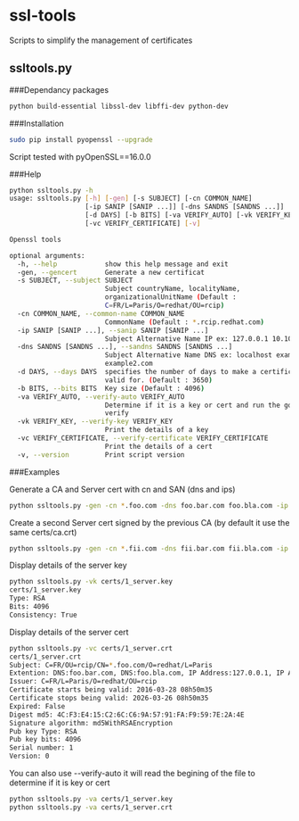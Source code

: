 # ssl-tools
Scripts to simplify the management of certificates


## ssltools.py

###Dependancy packages

```bash
python build-essential libssl-dev libffi-dev python-dev
```

###Installation

```bash
sudo pip install pyopenssl --upgrade
```
Script tested with pyOpenSSL==16.0.0

###Help

```bash
python ssltools.py -h
usage: ssltools.py [-h] [-gen] [-s SUBJECT] [-cn COMMON_NAME]
                   [-ip SANIP [SANIP ...]] [-dns SANDNS [SANDNS ...]]
                   [-d DAYS] [-b BITS] [-va VERIFY_AUTO] [-vk VERIFY_KEY]
                   [-vc VERIFY_CERTIFICATE] [-v]

Openssl tools

optional arguments:
  -h, --help            show this help message and exit
  -gen, --gencert       Generate a new certificat
  -s SUBJECT, --subject SUBJECT
                        Subject countryName, localityName,
                        organizationalUnitName (Default :
                        C=FR/L=Paris/O=redhat/OU=rcip)
  -cn COMMON_NAME, --common-name COMMON_NAME
                        CommonName (Default : *.rcip.redhat.com)
  -ip SANIP [SANIP ...], --sanip SANIP [SANIP ...]
                        Subject Alternative Name IP ex: 127.0.0.1 10.100.0.1
  -dns SANDNS [SANDNS ...], --sandns SANDNS [SANDNS ...]
                        Subject Alternative Name DNS ex: localhost example.com
                        example2.com
  -d DAYS, --days DAYS  specifies the number of days to make a certificate
                        valid for. (Default : 3650)
  -b BITS, --bits BITS  Key size (Default : 4096)
  -va VERIFY_AUTO, --verify-auto VERIFY_AUTO
                        Determine if it is a key or cert and run the good
                        verify
  -vk VERIFY_KEY, --verify-key VERIFY_KEY
                        Print the details of a key
  -vc VERIFY_CERTIFICATE, --verify-certificate VERIFY_CERTIFICATE
                        Print the details of a cert
  -v, --version         Print script version
```

###Examples

Generate a CA and Server cert with cn and SAN (dns and ips)

```bash
python ssltools.py -gen -cn *.foo.com -dns foo.bar.com foo.bla.com -ip 127.0.0.1 10.1.0.1
```

Create a second Server cert signed by the previous CA (by default it use the same certs/ca.crt)
```bash
python ssltools.py -gen -cn *.fii.com -dns fii.bar.com fii.bla.com -ip 127.0.0.1 10.1.0.1
```

Display details of the server key
```bash
python ssltools.py -vk certs/1_server.key 
certs/1_server.key
Type: RSA
Bits: 4096
Consistency: True
```

Display details of the server cert
```bash
python ssltools.py -vc certs/1_server.crt 
certs/1_server.crt
Subject: C=FR/OU=rcip/CN=*.foo.com/O=redhat/L=Paris
Extention: DNS:foo.bar.com, DNS:foo.bla.com, IP Address:127.0.0.1, IP Address:10.1.0.1
Issuer: C=FR/L=Paris/O=redhat/OU=rcip
Certificate starts being valid: 2016-03-28 08h50m35
Certificate stops being valid: 2026-03-26 08h50m35
Expired: False
Digest md5: 4C:F3:E4:15:C2:6C:C6:9A:57:91:FA:F9:59:7E:2A:4E
Signature algorithm: md5WithRSAEncryption
Pub key Type: RSA
Pub key bits: 4096
Serial number: 1
Version: 0
```

You can also use --verify-auto it will read the begining of the file to determine if it is key or cert

```bash
python ssltools.py -va certs/1_server.key
python ssltools.py -va certs/1_server.crt
```
